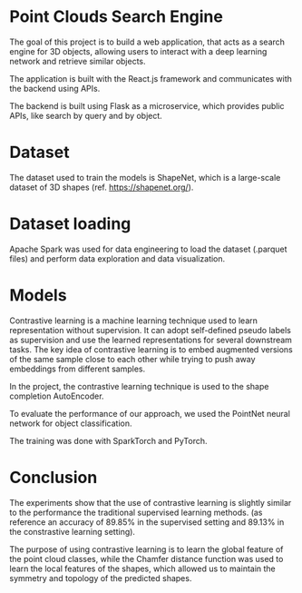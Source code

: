 # Point Clouds Search Engine

The goal of this project is to build a web application, that acts as a search engine for 3D objects, allowing users to interact with a deep learning network and retrieve similar objects.

The application is built with the React.js framework and communicates with the backend using APIs. 

The backend is built using Flask as a microservice, which provides public APIs, like search by query and by object.

# Dataset
The dataset used to train the models is ShapeNet, which is a large-scale dataset of 3D shapes (ref. https://shapenet.org/).

# Dataset loading
Apache Spark was used for data engineering to load the dataset (.parquet files) and perform data exploration and data visualization.

# Models

Contrastive learning is a machine learning technique used to learn representation without supervision.
It can adopt self-defined pseudo labels as supervision and use the learned representations for several downstream tasks.
The key idea of contrastive learning is to embed augmented versions of the same sample close to each other while trying to push away embeddings from different samples.

In the project, the contrastive learning technique is used to the shape completion AutoEncoder.

To evaluate the performance of our approach, we used the PointNet neural network for object classification. 

The training was done with SparkTorch and PyTorch. 

# Conclusion
The experiments show that the use of contrastive learning is slightly similar to the performance the traditional supervised learning methods. (as reference an accuracy of 89.85% in the supervised setting and 89.13% in the constrastive learning setting). 

The purpose of using contrastive learning is to learn the global feature of the point cloud classes, while the Chamfer distance function was used to learn the local features of the shapes, which allowed us to maintain the symmetry and topology of the predicted shapes.
